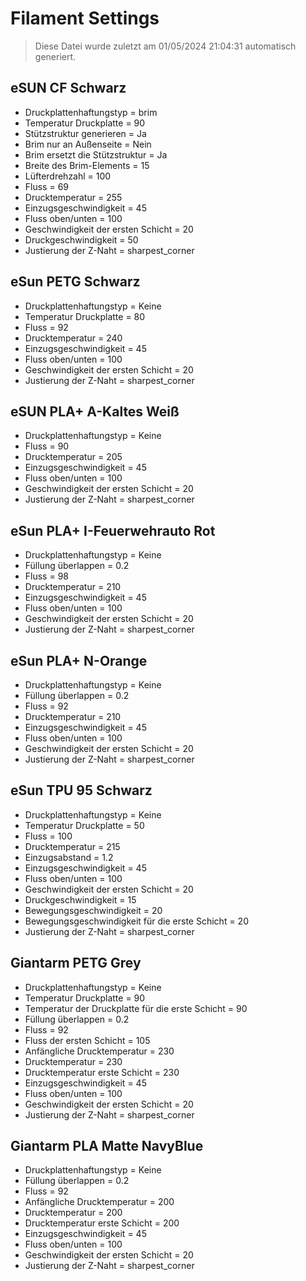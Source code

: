 
# Filament Settings
> Diese Datei wurde zuletzt am 01/05/2024 21:04:31 automatisch generiert.
## eSUN CF Schwarz

- Druckplattenhaftungstyp = brim
- Temperatur Druckplatte = 90
- Stützstruktur generieren = Ja
- Brim nur an Außenseite = Nein
- Brim ersetzt die Stützstruktur = Ja
- Breite des Brim-Elements = 15
- Lüfterdrehzahl = 100
- Fluss = 69
- Drucktemperatur = 255
- Einzugsgeschwindigkeit = 45
- Fluss oben/unten = 100
- Geschwindigkeit der ersten Schicht = 20
- Druckgeschwindigkeit = 50
- Justierung der Z-Naht = sharpest_corner


## eSun PETG Schwarz

- Druckplattenhaftungstyp = Keine
- Temperatur Druckplatte = 80
- Fluss = 92
- Drucktemperatur = 240
- Einzugsgeschwindigkeit = 45
- Fluss oben/unten = 100
- Geschwindigkeit der ersten Schicht = 20
- Justierung der Z-Naht = sharpest_corner


## eSUN PLA+ A-Kaltes Weiß

- Druckplattenhaftungstyp = Keine
- Fluss = 90
- Drucktemperatur = 205
- Einzugsgeschwindigkeit = 45
- Fluss oben/unten = 100
- Geschwindigkeit der ersten Schicht = 20
- Justierung der Z-Naht = sharpest_corner


## eSun PLA+ I-Feuerwehrauto Rot

- Druckplattenhaftungstyp = Keine
- Füllung überlappen = 0.2
- Fluss = 98
- Drucktemperatur = 210
- Einzugsgeschwindigkeit = 45
- Fluss oben/unten = 100
- Geschwindigkeit der ersten Schicht = 20
- Justierung der Z-Naht = sharpest_corner


## eSun PLA+ N-Orange

- Druckplattenhaftungstyp = Keine
- Füllung überlappen = 0.2
- Fluss = 92
- Drucktemperatur = 210
- Einzugsgeschwindigkeit = 45
- Fluss oben/unten = 100
- Geschwindigkeit der ersten Schicht = 20
- Justierung der Z-Naht = sharpest_corner


## eSun TPU 95 Schwarz

- Druckplattenhaftungstyp = Keine
- Temperatur Druckplatte = 50
- Fluss = 100
- Drucktemperatur = 215
- Einzugsabstand = 1.2
- Einzugsgeschwindigkeit = 45
- Fluss oben/unten = 100
- Geschwindigkeit der ersten Schicht = 20
- Druckgeschwindigkeit = 15
- Bewegungsgeschwindigkeit = 20
- Bewegungsgeschwindigkeit für die erste Schicht = 20
- Justierung der Z-Naht = sharpest_corner


## Giantarm PETG Grey

- Druckplattenhaftungstyp = Keine
- Temperatur Druckplatte = 90
- Temperatur der Druckplatte für die erste Schicht = 90
- Füllung überlappen = 0.2
- Fluss = 92
- Fluss der ersten Schicht = 105
- Anfängliche Drucktemperatur = 230
- Drucktemperatur = 230
- Drucktemperatur erste Schicht = 230
- Einzugsgeschwindigkeit = 45
- Fluss oben/unten = 100
- Geschwindigkeit der ersten Schicht = 20
- Justierung der Z-Naht = sharpest_corner


## Giantarm PLA Matte NavyBlue

- Druckplattenhaftungstyp = Keine
- Füllung überlappen = 0.2
- Fluss = 92
- Anfängliche Drucktemperatur = 200
- Drucktemperatur = 200
- Drucktemperatur erste Schicht = 200
- Einzugsgeschwindigkeit = 45
- Fluss oben/unten = 100
- Geschwindigkeit der ersten Schicht = 20
- Justierung der Z-Naht = sharpest_corner


